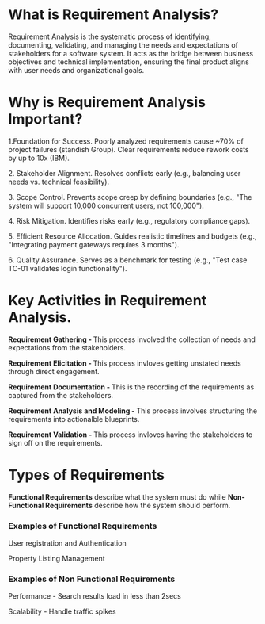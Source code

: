 # What is Requirement Analysis?
Requirement Analysis is the systematic process of identifying, documenting, validating, and managing the needs and expectations of stakeholders for a software system. It acts as the bridge between business objectives and technical implementation, ensuring the final product aligns with user needs and organizational goals.

# Why is Requirement Analysis Important?
<p>1.Foundation for Success. Poorly analyzed requirements cause ~70% of project failures (standish Group). Clear requirements reduce rework costs by up to 10x (IBM).</p>
<p>2. Stakeholder Alignment. Resolves conflicts early (e.g., balancing user needs vs. technical feasibility).</p>
<p>3. Scope Control. Prevents scope creep by defining boundaries (e.g., "The system will support 10,000 concurrent users, not 100,000").</p>
<p>4. Risk Mitigation. Identifies risks early (e.g., regulatory compliance gaps).</p>
<p>5. Efficient Resource Allocation. Guides realistic timelines and budgets (e.g., "Integrating payment gateways requires 3 months").</p>
<p>6. Quality Assurance. Serves as a benchmark for testing (e.g., "Test case TC-01 validates login functionality").</p>

# Key Activities in Requirement Analysis.
<p><b>Requirement Gathering - </b>This process involved the collection of needs and expectations from the stakeholders.</p>
<p><b>Requirement Elicitation - </b>This process invloves getting unstated needs through direct engagement.</p>
<p><b>Requirement Documentation - </b>This is the recording of the requirements as captured from the stakeholders.</p>
<p><b>Requirement Analysis and Modeling - </b>This process involves structuring the requirements into actionalble blueprints.</p>
<p><b>Requirement Validation - </b>This process invloves having the stakeholders to sign off on the requirements.</p>

# Types of Requirements
<p><b>Functional Requirements</b> describe what the system must do while <b>Non-Functional Requirements</b> describe how the system should perform.</p>

<h3>Examples of Functional Requirements</h3>
<p>User registration and Authentication</p>
<p>Property Listing Management</p>

<h3>Examples of Non Functional Requirements</h3>
<p>Performance - Search results load in less than 2secs</p>
<p>Scalability - Handle traffic spikes</p>
